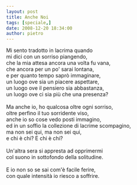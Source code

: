 ```yaml
---
layout: post
title: Anche Noi
tags: [speciale,]
date: 2008-12-20 18:34:00
author: pietro
---
```

Mi sento tradotto in lacrima quando<br/>mi dici con un sorriso piangendo,<br/>che la mia attesa ancora una volta fu vana,<br/>che ancora per un po' sarai lontana,<br/>e per quanto tempo saprò immaginare,<br/>un luogo ove sia un piacere aspettare,<br/>un luogo ove il pensiero sia abbastanza,<br/>un luogo ove ci sia più che una presenza?<br/><br/>Ma anche io, ho qualcosa oltre ogni sorriso,<br/>oltre perfino il tuo sorridente viso,<br/>anche io so cose vedo posti immagino,<br/>ed in un soffio la collezione di lacrime scompagino,<br/>ma non sei qui, ma non sei qui,<br/>e chi è chi? E chi è chi?<br/><br/>Un'altra sera si appresta ad opprimermi<br/>col suono in sottofondo della solitudine.<br/><br/>E io non so se sai com'è facile ferire,<br/>con quale intensità io riesco a soffrire.
